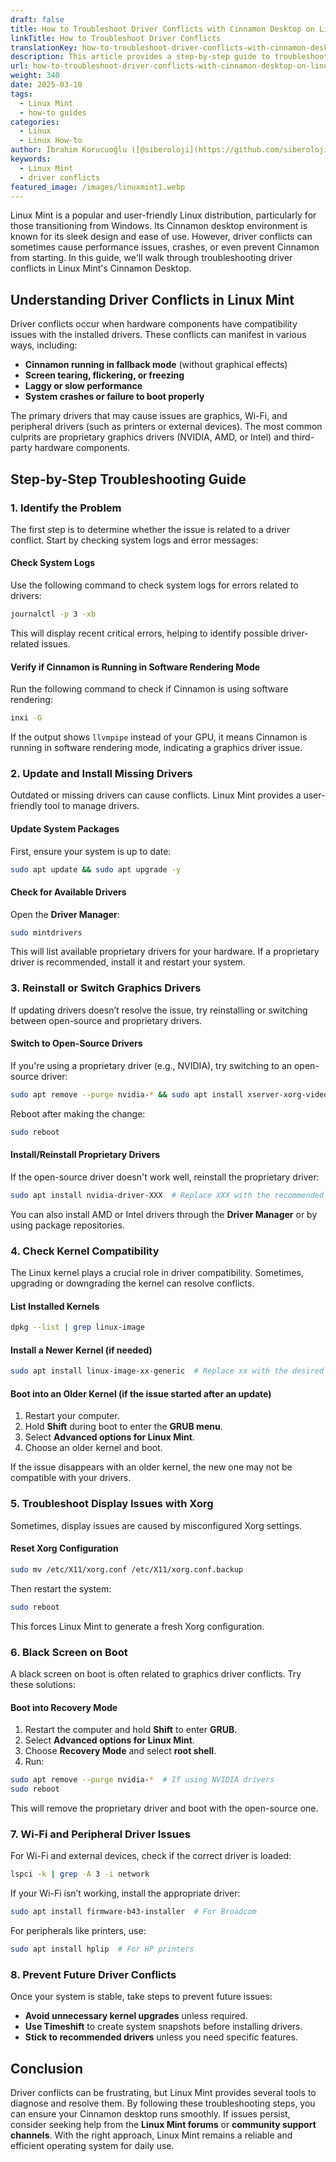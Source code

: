 ```yaml
---
draft: false
title: How to Troubleshoot Driver Conflicts with Cinnamon Desktop on Linux Mint
linkTitle: How to Troubleshoot Driver Conflicts
translationKey: how-to-troubleshoot-driver-conflicts-with-cinnamon-desktop-on-linux-mint
description: This article provides a step-by-step guide to troubleshooting driver conflicts in Linux Mint's Cinnamon Desktop.
url: how-to-troubleshoot-driver-conflicts-with-cinnamon-desktop-on-linux-mint
weight: 340
date: 2025-03-10
tags:
  - Linux Mint
  - how-to guides
categories:
  - Linux
  - Linux How-to
author: İbrahim Korucuoğlu ([@siberoloji](https://github.com/siberoloji))
keywords:
  - Linux Mint
  - driver conflicts
featured_image: /images/linuxmint1.webp
---
```

Linux Mint is a popular and user-friendly Linux distribution, particularly for those transitioning from Windows. Its Cinnamon desktop environment is known for its sleek design and ease of use. However, driver conflicts can sometimes cause performance issues, crashes, or even prevent Cinnamon from starting. In this guide, we'll walk through troubleshooting driver conflicts in Linux Mint's Cinnamon Desktop.

## Understanding Driver Conflicts in Linux Mint

Driver conflicts occur when hardware components have compatibility issues with the installed drivers. These conflicts can manifest in various ways, including:

- **Cinnamon running in fallback mode** (without graphical effects)
- **Screen tearing, flickering, or freezing**
- **Laggy or slow performance**
- **System crashes or failure to boot properly**

The primary drivers that may cause issues are graphics, Wi-Fi, and peripheral drivers (such as printers or external devices). The most common culprits are proprietary graphics drivers (NVIDIA, AMD, or Intel) and third-party hardware components.

## Step-by-Step Troubleshooting Guide

### 1. Identify the Problem

The first step is to determine whether the issue is related to a driver conflict. Start by checking system logs and error messages:

#### Check System Logs

Use the following command to check system logs for errors related to drivers:

```bash
journalctl -p 3 -xb
```

This will display recent critical errors, helping to identify possible driver-related issues.

#### Verify if Cinnamon is Running in Software Rendering Mode

Run the following command to check if Cinnamon is using software rendering:

```bash
inxi -G
```

If the output shows `llvmpipe` instead of your GPU, it means Cinnamon is running in software rendering mode, indicating a graphics driver issue.

### 2. Update and Install Missing Drivers

Outdated or missing drivers can cause conflicts. Linux Mint provides a user-friendly tool to manage drivers.

#### Update System Packages

First, ensure your system is up to date:

```bash
sudo apt update && sudo apt upgrade -y
```

#### Check for Available Drivers

Open the **Driver Manager**:

```bash
sudo mintdrivers
```

This will list available proprietary drivers for your hardware. If a proprietary driver is recommended, install it and restart your system.

### 3. Reinstall or Switch Graphics Drivers

If updating drivers doesn’t resolve the issue, try reinstalling or switching between open-source and proprietary drivers.

#### Switch to Open-Source Drivers

If you're using a proprietary driver (e.g., NVIDIA), try switching to an open-source driver:

```bash
sudo apt remove --purge nvidia-* && sudo apt install xserver-xorg-video-nouveau
```

Reboot after making the change:

```bash
sudo reboot
```

#### Install/Reinstall Proprietary Drivers

If the open-source driver doesn't work well, reinstall the proprietary driver:

```bash
sudo apt install nvidia-driver-XXX  # Replace XXX with the recommended version number
```

You can also install AMD or Intel drivers through the **Driver Manager** or by using package repositories.

### 4. Check Kernel Compatibility

The Linux kernel plays a crucial role in driver compatibility. Sometimes, upgrading or downgrading the kernel can resolve conflicts.

#### List Installed Kernels

```bash
dpkg --list | grep linux-image
```

#### Install a Newer Kernel (if needed)

```bash
sudo apt install linux-image-xx-generic  # Replace xx with the desired kernel version
```

#### Boot into an Older Kernel (if the issue started after an update)

1. Restart your computer.
2. Hold **Shift** during boot to enter the **GRUB menu**.
3. Select **Advanced options for Linux Mint**.
4. Choose an older kernel and boot.

If the issue disappears with an older kernel, the new one may not be compatible with your drivers.

### 5. Troubleshoot Display Issues with Xorg

Sometimes, display issues are caused by misconfigured Xorg settings.

#### Reset Xorg Configuration

```bash
sudo mv /etc/X11/xorg.conf /etc/X11/xorg.conf.backup
```

Then restart the system:

```bash
sudo reboot
```

This forces Linux Mint to generate a fresh Xorg configuration.

### 6. Black Screen on Boot

A black screen on boot is often related to graphics driver conflicts. Try these solutions:

#### Boot into Recovery Mode

1. Restart the computer and hold **Shift** to enter **GRUB**.
2. Select **Advanced options for Linux Mint**.
3. Choose **Recovery Mode** and select **root shell**.
4. Run:

```bash
sudo apt remove --purge nvidia-*  # If using NVIDIA drivers
sudo reboot
```

This will remove the proprietary driver and boot with the open-source one.

### 7. Wi-Fi and Peripheral Driver Issues

For Wi-Fi and external devices, check if the correct driver is loaded:

```bash
lspci -k | grep -A 3 -i network
```

If your Wi-Fi isn’t working, install the appropriate driver:

```bash
sudo apt install firmware-b43-installer  # For Broadcom
```

For peripherals like printers, use:

```bash
sudo apt install hplip  # For HP printers
```

### 8. Prevent Future Driver Conflicts

Once your system is stable, take steps to prevent future issues:

- **Avoid unnecessary kernel upgrades** unless required.
- **Use Timeshift** to create system snapshots before installing drivers.
- **Stick to recommended drivers** unless you need specific features.

## Conclusion

Driver conflicts can be frustrating, but Linux Mint provides several tools to diagnose and resolve them. By following these troubleshooting steps, you can ensure your Cinnamon desktop runs smoothly. If issues persist, consider seeking help from the **Linux Mint forums** or **community support channels**. With the right approach, Linux Mint remains a reliable and efficient operating system for daily use.
